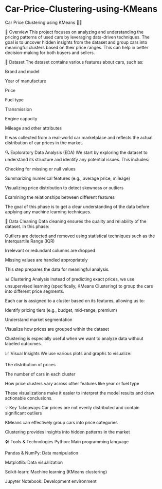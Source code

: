# Car-Price-Clustering-using-KMeans

Car Price Clustering using KMeans 🚗💸

📌 Overview
This project focuses on analyzing and understanding the pricing patterns of used cars by leveraging data-driven techniques. The goal is to uncover hidden insights from the dataset and group cars into meaningful clusters based on their price ranges. This can help in better decision-making for both buyers and sellers.


📂 Dataset
The dataset contains various features about cars, such as:

Brand and model

Year of manufacture

Price

Fuel type

Transmission

Engine capacity

Mileage and other attributes

It was collected from a real-world car marketplace and reflects the actual distribution of car prices in the market.



🔍 Exploratory Data Analysis (EDA)
We start by exploring the dataset to understand its structure and identify any potential issues. This includes:

Checking for missing or null values

Summarizing numerical features (e.g., average price, mileage)

Visualizing price distribution to detect skewness or outliers

Examining the relationships between different features

The goal of this phase is to get a clear understanding of the data before applying any machine learning techniques.



🧹 Data Cleaning
Data cleaning ensures the quality and reliability of the dataset. In this phase:

Outliers are detected and removed using statistical techniques such as the Interquartile Range (IQR)

Irrelevant or redundant columns are dropped

Missing values are handled appropriately

This step prepares the data for meaningful analysis.



📊 Clustering Analysis
Instead of predicting exact prices, we use unsupervised learning (specifically, KMeans Clustering) to group the cars into different price segments.

Each car is assigned to a cluster based on its features, allowing us to:

Identify pricing tiers (e.g., budget, mid-range, premium)

Understand market segmentation

Visualize how prices are grouped within the dataset

Clustering is especially useful when we want to analyze data without labeled outcomes.



📈 Visual Insights
We use various plots and graphs to visualize:

The distribution of prices

The number of cars in each cluster

How price clusters vary across other features like year or fuel type

These visualizations make it easier to interpret the model results and draw actionable conclusions.



💡 Key Takeaways
Car prices are not evenly distributed and contain significant outliers

KMeans can effectively group cars into price categories

Clustering provides insights into hidden patterns in the market



🛠️ Tools & Technologies
Python: Main programming language

Pandas & NumPy: Data manipulation

Matplotlib: Data visualization

Scikit-learn: Machine learning (KMeans clustering)

Jupyter Notebook: Development environment
